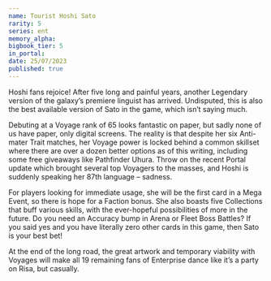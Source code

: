 ```yaml
---
name: Tourist Hoshi Sato
rarity: 5
series: ent
memory_alpha:
bigbook_tier: 5
in_portal:
date: 25/07/2023
published: true
---
```


Hoshi fans rejoice! After five long and painful years, another Legendary version of the galaxy’s premiere linguist has arrived. Undisputed, this is also the best available version of Sato in the game, which isn’t saying much.

Debuting at a Voyage rank of 65 looks fantastic on paper, but sadly none of us have paper, only digital screens. The reality is that despite her six Anti-mater Trait matches, her Voyage power is locked behind a common skillset where there are over a dozen better options as of this writing, including some free giveaways like Pathfinder Uhura. Throw on the recent Portal update which brought several top Voyagers to the masses, and Hoshi is suddenly speaking her 87th language – sadness.

For players looking for immediate usage, she will be the first card in a Mega Event, so there is hope for a Faction bonus. She also boasts five Collections that buff various skills, with the ever-hopeful possibilities of more in the future.  Do you need an Accuracy bump in Arena or Fleet Boss Battles? If you said yes and you have literally zero other cards in this game, then Sato is your best bet!

At the end of the long road, the great artwork and temporary viability with Voyages will make all 19 remaining fans of Enterprise dance like it’s a party on Risa, but casually.
